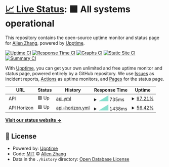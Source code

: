 # [📈 Live Status](https://ztao165.github.io/uptime): <!--live status--> **🟩 All systems operational**

This repository contains the open-source uptime monitor and status page for [Allen Zhang](https://ztao165.github.io/uptime), powered by [Upptime](https://github.com/upptime/upptime).

[![Uptime CI](https://github.com/ztao165/uptime/workflows/Uptime%20CI/badge.svg)](https://github.com/ztao165/uptime/actions?query=workflow%3A%22Uptime+CI%22)
[![Response Time CI](https://github.com/ztao165/uptime/workflows/Response%20Time%20CI/badge.svg)](https://github.com/ztao165/uptime/actions?query=workflow%3A%22Response+Time+CI%22)
[![Graphs CI](https://github.com/ztao165/uptime/workflows/Graphs%20CI/badge.svg)](https://github.com/ztao165/uptime/actions?query=workflow%3A%22Graphs+CI%22)
[![Static Site CI](https://github.com/ztao165/uptime/workflows/Static%20Site%20CI/badge.svg)](https://github.com/ztao165/uptime/actions?query=workflow%3A%22Static+Site+CI%22)
[![Summary CI](https://github.com/ztao165/uptime/workflows/Summary%20CI/badge.svg)](https://github.com/ztao165/uptime/actions?query=workflow%3A%22Summary+CI%22)

With [Upptime](https://upptime.js.org), you can get your own unlimited and free uptime monitor and status page, powered entirely by a GitHub repository. We use [Issues](https://github.com/ztao165/uptime/issues) as incident reports, [Actions](https://github.com/ztao165/uptime/actions) as uptime monitors, and [Pages](https://ztao165.github.io/uptime) for the status page.

<!--start: status pages-->
<!-- This summary is generated by Upptime (https://github.com/upptime/upptime) -->
<!-- Do not edit this manually, your changes will be overwritten -->
<!-- prettier-ignore -->
| URL | Status | History | Response Time | Uptime |
| --- | ------ | ------- | ------------- | ------ |
| <img alt="" src="https://favicons.githubusercontent.com/null" height="13"> API | 🟩 Up | [api.yml](https://github.com/ztao165/uptime/commits/HEAD/history/api.yml) | <details><summary><img alt="Response time graph" src="./graphs/api/response-time-week.png" height="20"> 735ms</summary><br><a href="https://ztao165.github.io/uptime/history/api"><img alt="Response time 735" src="https://img.shields.io/endpoint?url=https%3A%2F%2Fraw.githubusercontent.com%2Fztao165%2Fuptime%2FHEAD%2Fapi%2Fapi%2Fresponse-time.json"></a><br><a href="https://ztao165.github.io/uptime/history/api"><img alt="24-hour response time 735" src="https://img.shields.io/endpoint?url=https%3A%2F%2Fraw.githubusercontent.com%2Fztao165%2Fuptime%2FHEAD%2Fapi%2Fapi%2Fresponse-time-day.json"></a><br><a href="https://ztao165.github.io/uptime/history/api"><img alt="7-day response time 735" src="https://img.shields.io/endpoint?url=https%3A%2F%2Fraw.githubusercontent.com%2Fztao165%2Fuptime%2FHEAD%2Fapi%2Fapi%2Fresponse-time-week.json"></a><br><a href="https://ztao165.github.io/uptime/history/api"><img alt="30-day response time 735" src="https://img.shields.io/endpoint?url=https%3A%2F%2Fraw.githubusercontent.com%2Fztao165%2Fuptime%2FHEAD%2Fapi%2Fapi%2Fresponse-time-month.json"></a><br><a href="https://ztao165.github.io/uptime/history/api"><img alt="1-year response time 735" src="https://img.shields.io/endpoint?url=https%3A%2F%2Fraw.githubusercontent.com%2Fztao165%2Fuptime%2FHEAD%2Fapi%2Fapi%2Fresponse-time-year.json"></a></details> | <details><summary><a href="https://ztao165.github.io/uptime/history/api">97.21%</a></summary><a href="https://ztao165.github.io/uptime/history/api"><img alt="All-time uptime 97.21%" src="https://img.shields.io/endpoint?url=https%3A%2F%2Fraw.githubusercontent.com%2Fztao165%2Fuptime%2FHEAD%2Fapi%2Fapi%2Fuptime.json"></a><br><a href="https://ztao165.github.io/uptime/history/api"><img alt="24-hour uptime 97.21%" src="https://img.shields.io/endpoint?url=https%3A%2F%2Fraw.githubusercontent.com%2Fztao165%2Fuptime%2FHEAD%2Fapi%2Fapi%2Fuptime-day.json"></a><br><a href="https://ztao165.github.io/uptime/history/api"><img alt="7-day uptime 97.21%" src="https://img.shields.io/endpoint?url=https%3A%2F%2Fraw.githubusercontent.com%2Fztao165%2Fuptime%2FHEAD%2Fapi%2Fapi%2Fuptime-week.json"></a><br><a href="https://ztao165.github.io/uptime/history/api"><img alt="30-day uptime 97.21%" src="https://img.shields.io/endpoint?url=https%3A%2F%2Fraw.githubusercontent.com%2Fztao165%2Fuptime%2FHEAD%2Fapi%2Fapi%2Fuptime-month.json"></a><br><a href="https://ztao165.github.io/uptime/history/api"><img alt="1-year uptime 97.21%" src="https://img.shields.io/endpoint?url=https%3A%2F%2Fraw.githubusercontent.com%2Fztao165%2Fuptime%2FHEAD%2Fapi%2Fapi%2Fuptime-year.json"></a></details>
| <img alt="" src="https://favicons.githubusercontent.com/null" height="13"> API Horizon | 🟩 Up | [api-horizon.yml](https://github.com/ztao165/uptime/commits/HEAD/history/api-horizon.yml) | <details><summary><img alt="Response time graph" src="./graphs/api-horizon/response-time-week.png" height="20"> 1438ms</summary><br><a href="https://ztao165.github.io/uptime/history/api-horizon"><img alt="Response time 1438" src="https://img.shields.io/endpoint?url=https%3A%2F%2Fraw.githubusercontent.com%2Fztao165%2Fuptime%2FHEAD%2Fapi%2Fapi-horizon%2Fresponse-time.json"></a><br><a href="https://ztao165.github.io/uptime/history/api-horizon"><img alt="24-hour response time 1438" src="https://img.shields.io/endpoint?url=https%3A%2F%2Fraw.githubusercontent.com%2Fztao165%2Fuptime%2FHEAD%2Fapi%2Fapi-horizon%2Fresponse-time-day.json"></a><br><a href="https://ztao165.github.io/uptime/history/api-horizon"><img alt="7-day response time 1438" src="https://img.shields.io/endpoint?url=https%3A%2F%2Fraw.githubusercontent.com%2Fztao165%2Fuptime%2FHEAD%2Fapi%2Fapi-horizon%2Fresponse-time-week.json"></a><br><a href="https://ztao165.github.io/uptime/history/api-horizon"><img alt="30-day response time 1438" src="https://img.shields.io/endpoint?url=https%3A%2F%2Fraw.githubusercontent.com%2Fztao165%2Fuptime%2FHEAD%2Fapi%2Fapi-horizon%2Fresponse-time-month.json"></a><br><a href="https://ztao165.github.io/uptime/history/api-horizon"><img alt="1-year response time 1438" src="https://img.shields.io/endpoint?url=https%3A%2F%2Fraw.githubusercontent.com%2Fztao165%2Fuptime%2FHEAD%2Fapi%2Fapi-horizon%2Fresponse-time-year.json"></a></details> | <details><summary><a href="https://ztao165.github.io/uptime/history/api-horizon">56.42%</a></summary><a href="https://ztao165.github.io/uptime/history/api-horizon"><img alt="All-time uptime 56.42%" src="https://img.shields.io/endpoint?url=https%3A%2F%2Fraw.githubusercontent.com%2Fztao165%2Fuptime%2FHEAD%2Fapi%2Fapi-horizon%2Fuptime.json"></a><br><a href="https://ztao165.github.io/uptime/history/api-horizon"><img alt="24-hour uptime 56.42%" src="https://img.shields.io/endpoint?url=https%3A%2F%2Fraw.githubusercontent.com%2Fztao165%2Fuptime%2FHEAD%2Fapi%2Fapi-horizon%2Fuptime-day.json"></a><br><a href="https://ztao165.github.io/uptime/history/api-horizon"><img alt="7-day uptime 56.42%" src="https://img.shields.io/endpoint?url=https%3A%2F%2Fraw.githubusercontent.com%2Fztao165%2Fuptime%2FHEAD%2Fapi%2Fapi-horizon%2Fuptime-week.json"></a><br><a href="https://ztao165.github.io/uptime/history/api-horizon"><img alt="30-day uptime 56.42%" src="https://img.shields.io/endpoint?url=https%3A%2F%2Fraw.githubusercontent.com%2Fztao165%2Fuptime%2FHEAD%2Fapi%2Fapi-horizon%2Fuptime-month.json"></a><br><a href="https://ztao165.github.io/uptime/history/api-horizon"><img alt="1-year uptime 56.42%" src="https://img.shields.io/endpoint?url=https%3A%2F%2Fraw.githubusercontent.com%2Fztao165%2Fuptime%2FHEAD%2Fapi%2Fapi-horizon%2Fuptime-year.json"></a></details>

<!--end: status pages-->

[**Visit our status website →**](https://ztao165.github.io/uptime)

## 📄 License

- Powered by: [Upptime](https://github.com/upptime/upptime)
- Code: [MIT](./LICENSE) © [Allen Zhang](https://ztao165.github.io/uptime)
- Data in the `./history` directory: [Open Database License](https://opendatacommons.org/licenses/odbl/1-0/)
